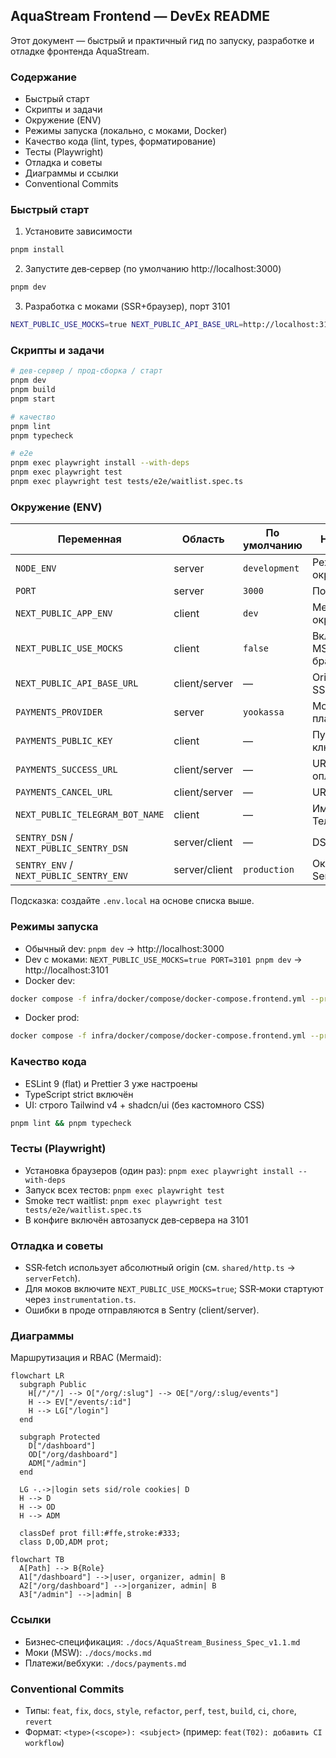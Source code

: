 ## AquaStream Frontend — DevEx README

Этот документ — быстрый и практичный гид по запуску, разработке и отладке фронтенда AquaStream.

### Содержание
- Быстрый старт
- Скрипты и задачи
- Окружение (ENV)
- Режимы запуска (локально, с моками, Docker)
- Качество кода (lint, types, форматирование)
- Тесты (Playwright)
- Отладка и советы
- Диаграммы и ссылки
- Conventional Commits

### Быстрый старт
1) Установите зависимости
```bash
pnpm install
```
2) Запустите дев‑сервер (по умолчанию http://localhost:3000)
```bash
pnpm dev
```
3) Разработка с моками (SSR+браузер), порт 3101
```bash
NEXT_PUBLIC_USE_MOCKS=true NEXT_PUBLIC_API_BASE_URL=http://localhost:3101 PORT=3101 pnpm dev
```

### Скрипты и задачи
```bash
# дев‑сервер / прод‑сборка / старт
pnpm dev
pnpm build
pnpm start

# качество
pnpm lint
pnpm typecheck

# e2e
pnpm exec playwright install --with-deps
pnpm exec playwright test
pnpm exec playwright test tests/e2e/waitlist.spec.ts
```

### Окружение (ENV)
| Переменная | Область | По умолчанию | Назначение |
|---|---|---|---|
| `NODE_ENV` | server | `development` | Режим окружения |
| `PORT` | server | `3000` | Порт Next.js |
| `NEXT_PUBLIC_APP_ENV` | client | `dev` | Метка окружения |
| `NEXT_PUBLIC_USE_MOCKS` | client | `false` | Включение MSW (SSR/браузер) |
| `NEXT_PUBLIC_API_BASE_URL` | client/server | — | Origin API для SSR и моков |
| `PAYMENTS_PROVIDER` | server | `yookassa` | Мок‑провайдер платежей |
| `PAYMENTS_PUBLIC_KEY` | client | — | Публичный ключ виджета |
| `PAYMENTS_SUCCESS_URL` | client/server | — | URL успеха оплаты |
| `PAYMENTS_CANCEL_URL` | client/server | — | URL отмены |
| `NEXT_PUBLIC_TELEGRAM_BOT_NAME` | client | — | Имя бота Телеграм |
| `SENTRY_DSN` / `NEXT_PUBLIC_SENTRY_DSN` | server/client | — | DSN (prod) |
| `SENTRY_ENV` / `NEXT_PUBLIC_SENTRY_ENV` | server/client | `production` | Окружение Sentry |

Подсказка: создайте `.env.local` на основе списка выше.

### Режимы запуска
- Обычный dev: `pnpm dev` → http://localhost:3000
- Dev с моками: `NEXT_PUBLIC_USE_MOCKS=true PORT=3101 pnpm dev` → http://localhost:3101
- Docker dev:
```bash
docker compose -f infra/docker/compose/docker-compose.frontend.yml --profile dev up --build
```
- Docker prod:
```bash
docker compose -f infra/docker/compose/docker-compose.frontend.yml --profile prod up --build
```

### Качество кода
- ESLint 9 (flat) и Prettier 3 уже настроены
- TypeScript strict включён
- UI: строго Tailwind v4 + shadcn/ui (без кастомного CSS)

```bash
pnpm lint && pnpm typecheck
```

### Тесты (Playwright)
- Установка браузеров (один раз): `pnpm exec playwright install --with-deps`
- Запуск всех тестов: `pnpm exec playwright test`
- Smoke тест waitlist: `pnpm exec playwright test tests/e2e/waitlist.spec.ts`
- В конфиге включён автозапуск дев‑сервера на 3101

### Отладка и советы
- SSR‑fetch использует абсолютный origin (см. `shared/http.ts` → `serverFetch`).
- Для моков включите `NEXT_PUBLIC_USE_MOCKS=true`; SSR‑моки стартуют через `instrumentation.ts`.
- Ошибки в проде отправляются в Sentry (client/server).

### Диаграммы
Маршрутизация и RBAC (Mermaid):

```mermaid
flowchart LR
  subgraph Public
    H[/"/"/] --> O["/org/:slug"] --> OE["/org/:slug/events"]
    H --> EV["/events/:id"]
    H --> LG["/login"]
  end

  subgraph Protected
    D["/dashboard"]
    OD["/org/dashboard"]
    ADM["/admin"]
  end

  LG -.->|login sets sid/role cookies| D
  H --> D
  H --> OD
  H --> ADM

  classDef prot fill:#ffe,stroke:#333;
  class D,OD,ADM prot;
```

```mermaid
flowchart TB
  A[Path] --> B{Role}
  A1["/dashboard"] -->|user, organizer, admin| B
  A2["/org/dashboard"] -->|organizer, admin| B
  A3["/admin"] -->|admin| B
```

### Ссылки
- Бизнес‑спецификация: `./docs/AquaStream_Business_Spec_v1.1.md`
- Моки (MSW): `./docs/mocks.md`
- Платежи/вебхуки: `./docs/payments.md`

### Conventional Commits
- Типы: `feat`, `fix`, `docs`, `style`, `refactor`, `perf`, `test`, `build`, `ci`, `chore`, `revert`
- Формат: `<type>(<scope>): <subject>` (пример: `feat(T02): добавить CI workflow`)